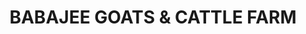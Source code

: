 ---
title: "BABAJEE GOATS & CATTLE FARM"
url: /karachi/babajee-goats-and-cattle-farm/
shop: farm
---